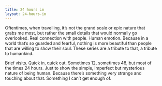```yaml
---
title: 24 hours in
layout: 24-hours-in
---
```



Oftentimes, when travelling, it’s not the grand scale or epic nature that grabs me most, but rather the small details that would normally go overlooked. Real connection with people. Human emotion. Because in a world that’s so guarded and fearful, nothing is more beautiful than people that are willing to show their soul. These series are a tribute to that, a tribute to humankind.

Brief visits. Quick in, quick out. Sometimes 12, sometimes 48, but most of the times 24 hours. Just to show the simple, imperfect but mysterious nature of being human. Because there’s something very strange and touching about that. Something I can’t get enough of.